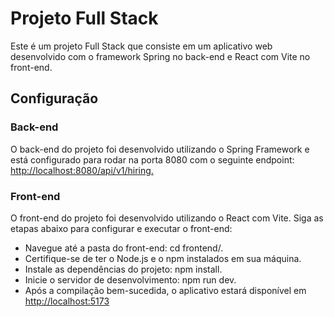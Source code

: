 # Projeto Full Stack
Este é um projeto Full Stack que consiste em um aplicativo web desenvolvido com o framework Spring no back-end e React com Vite no front-end.

## Configuração
### Back-end
O back-end do projeto foi desenvolvido utilizando o Spring Framework e está configurado para rodar na porta 8080 com o seguinte endpoint: <http://localhost:8080/api/v1/hiring.>

### Front-end
O front-end do projeto foi desenvolvido utilizando o React com Vite. Siga as etapas abaixo para configurar e executar o front-end:

- Navegue até a pasta do front-end: cd frontend/.
- Certifique-se de ter o Node.js e o npm instalados em sua máquina.
- Instale as dependências do projeto: npm install.
- Inicie o servidor de desenvolvimento: npm run dev.
- Após a compilação bem-sucedida, o aplicativo estará disponível em <http://localhost:5173>
